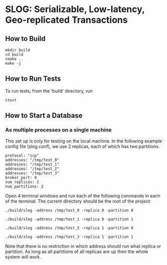 # SLOG: Serializable, Low-latency, Geo-replicated Transactions

## How to Build

```
mkdir build
cd build
cmake ..
make -j
```

## How to Run Tests 
To run tests, from the 'build' directory, run
```
ctest
```

## How to Start a Database

### As multiple processes on a single machine

This set up is only for testing on the local machine. In the following example config file (slog.conf), we use 2 replicas, each of which has two partitions.

```
protocol: "icp"
addresses: "/tmp/test_0"
addresses: "/tmp/test_1"
addresses: "/tmp/test_2"
addresses: "/tmp/test_3"
broker_port: 0
num_replicas: 2
num_partitions: 2
```

Open 4 terminal windows and run each of the following commands in each of the terminal. The current directory should be the root of the project:
```
./build/slog -address /tmp/test_0 -replica 0 -partition 0
```
```
./build/slog -address /tmp/test_1 -replica 0 -partition 1
```
```
./build/slog -address /tmp/test_2 -replica 1 -partition 0
```
```
./build/slog -address /tmp/test_3 -replica 1 -partition 1
```

Note that there is no restriction in which address should run what replica or partition. As long as all partitions of all replicas are up then the whole system will work.